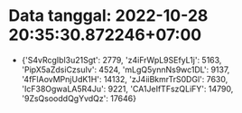 # Data tanggal: 2022-10-28 20:35:30.872246+07:00

* {'S4vRcgIbl3u21Sgt': 2779, 'z4iFrWpL9SEfyL1j': 5163, 'PipX5aZdsiCzsuIv': 4524, 'mLgQ5ynnNs9wc1DL': 9137, '4fFlAovMPnjUdK1H': 14132, 'zJ4iiBkmrTrS0DGl': 7630, 'IcF38OgwaLA5R4Ju': 9221, 'CA1JeIfTFszQLiFY': 14790, '9ZsQsooddQgYvdQz': 17646}
